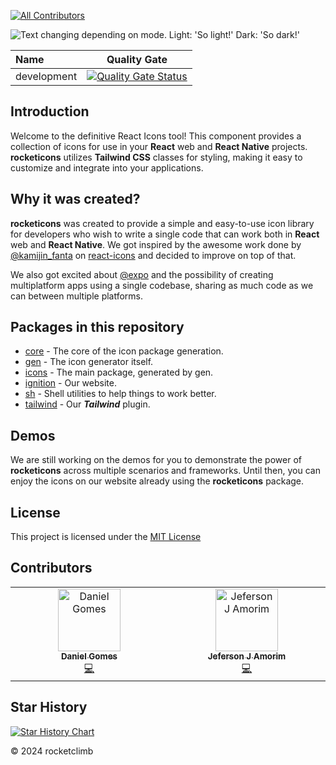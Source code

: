 [![All Contributors](https://img.shields.io/github/all-contributors/rocketclimb/rocketicons?color=ee8449&style=flat-square)](#contributors)

<picture>
  <source media="(prefers-color-scheme: dark)" srcset="https://raw.githubusercontent.com/rocketclimb/rocketicons/develop/packages/ignition/public/logo-rocketicons-white-nobg-512.png">
  <img alt="Text changing depending on mode. Light: 'So light!' Dark: 'So dark!'" src="https://raw.githubusercontent.com/rocketclimb/rocketicons/develop/packages/ignition/public/logo-rocketicons-black-nobg-512.png">
</picture>

| Name        |                                                                                           Quality Gate                                                                                            |
| :---------- | :-----------------------------------------------------------------------------------------------------------------------------------------------------------------------------------------------: |
| development | [![Quality Gate Status](https://sonarcloud.io/api/project_badges/measure?project=rocketclimb_rocketicons&metric=alert_status)](https://sonarcloud.io/summary/new_code?id=rocketclimb_rocketicons) |

## Introduction

Welcome to the definitive React Icons tool!
This component provides a collection of icons for use in your **React** web and **React Native** projects.
**rocketicons** utilizes **Tailwind CSS** classes for styling, making it easy to customize and integrate into your applications.

## Why it was created?

**rocketicons** was created to provide a simple and
easy-to-use icon library for developers who wish to write a single code that can
work both in **React** web and **React Native**. We got inspired by the awesome work done by [@kamijin_fanta](https://github.com/kamijin-fanta) on [react-icons](https://github.com/react-icons/react-icons) and decided to improve on top of that.

We also got excited about [@expo](https://github.com/expo) and the possibility of creating multiplatform apps using a single codebase, sharing as much code as we can between multiple platforms.

## Packages in this repository

- [core](https://github.com/rocketclimb/rocketicons/blob/main/packages/core) - The core of the icon package generation.
- [gen](https://github.com/rocketclimb/rocketicons/blob/main/packages/gen) - The icon generator itself.
- [icons](https://github.com/rocketclimb/rocketicons/blob/main/packages/icons) - The main package, generated by gen.
- [ignition](https://github.com/rocketclimb/rocketicons/blob/main/packages/ignition) - Our website.
- [sh](https://github.com/rocketclimb/rocketicons/blob/main/packages/sh) - Shell utilities to help things to work better.
- [tailwind](https://github.com/rocketclimb/rocketicons/blob/main/packages/tailwind) - Our **_Tailwind_** plugin.

## Demos

We are still working on the demos for you to demonstrate the power of **rocketicons** across multiple scenarios and frameworks. Until then, you can enjoy the icons on our website already using the **rocketicons** package.

## License

This project is licensed under the [MIT License](https://github.com/rocketclimb/rocketicons/blob/develop/LICENSE)

## Contributors

<!-- ALL-CONTRIBUTORS-LIST:START - Do not remove or modify this section -->
<!-- prettier-ignore-start -->
<!-- markdownlint-disable -->
<table>
  <tbody>
    <tr>      
      <td align="center" valign="top" width="14.28%"><a href="https://github.com/anteatergames/ludustack"><img src="https://avatars.githubusercontent.com/u/1039567?v=4?s=100" width="100px;" alt="Daniel Gomes"/><br /><sub><b>Daniel Gomes</b></sub></a><br /><a href="#code-programad" title="Code">💻</a></td>
      <td align="center" valign="top" width="14.28%"><a href="https://github.com/amorimjj"><img src="https://avatars.githubusercontent.com/u/3980851?v=4?s=100" width="100px;" alt="Jeferson J Amorim"/><br /><sub><b>Jeferson J Amorim</b></sub></a><br /><a href="#code-amorimjj" title="Code">💻</a></td>
    </tr>
  </tbody>
</table>

<!-- markdownlint-restore -->
<!-- prettier-ignore-end -->

<!-- ALL-CONTRIBUTORS-LIST:END -->

## Star History

<a href="https://star-history.com/#rocketclimb/rocketicons&Timeline">
 <picture>
   <source media="(prefers-color-scheme: dark)" srcset="https://api.star-history.com/svg?repos=rocketclimb/rocketicons&type=Timeline&theme=dark" />
   <source media="(prefers-color-scheme: light)" srcset="https://api.star-history.com/svg?repos=rocketclimb/rocketicons&type=Timeline" />
   <img alt="Star History Chart" src="https://api.star-history.com/svg?repos=rocketclimb/rocketicons&type=Timeline" />
 </picture>
</a>

© 2024 rocketclimb
